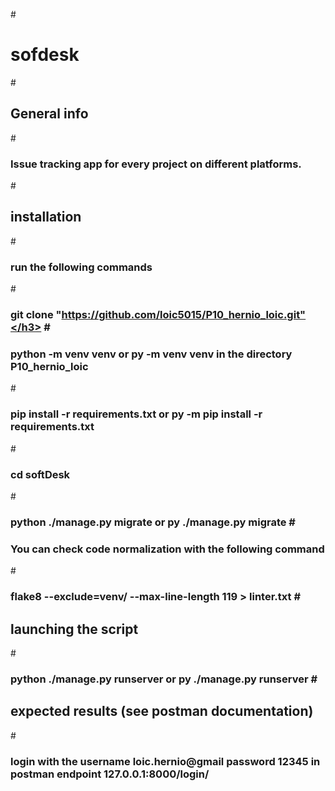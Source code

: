 #<h1>sofdesk</h1>

#<h2> General info </h2>
#<h3>Issue tracking app for every project on different platforms.</h3>
#<h2>installation</h2>
#<h3>run the following commands</h3>
#<h3>git clone "https://github.com/loic5015/P10_hernio_loic.git"</h3>
#<h3>python -m venv venv or py -m venv venv in the directory P10_hernio_loic</h3>
#<h3>pip install -r requirements.txt or py -m pip install -r requirements.txt</h3>
#<h3>cd softDesk</h3>
#<h3>python ./manage.py migrate or py ./manage.py migrate
#<h3>You can check code normalization with the following command</h3>
#<h3>flake8 --exclude=venv/ --max-line-length 119 > linter.txt
#<h2>launching the script</h2>
#<h3>python ./manage.py runserver or py ./manage.py runserver
#<h2>expected results (see postman documentation)</h2>
#<h3> login with the username loic.hernio@gmail password 12345 in postman endpoint 
127.0.0.1:8000/login/</h3>

